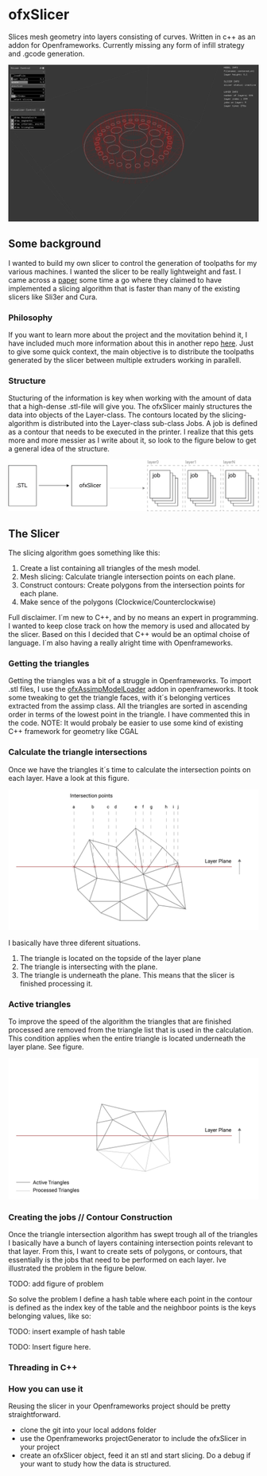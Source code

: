 # ofxSlicer

Slices mesh geometry into layers consisting of curves. Written in c++ as an addon for Openframeworks. Currently missing any form of infill strategy and .gcode generation. 

![current](docs/img/currentOverview.png)

## Some background

I wanted to build my own slicer to control the generation of toolpaths for my various machines. I wanted the slicer to be really lightweight and fast. I came across a [paper](http://www.dainf.ct.utfpr.edu.br/~rminetto/projects/slicing/) some time a go where they claimed to have implemented a slicing algorithm that is faster than many of the existing slicers like Sli3er and Cura. 

### Philosophy 

If you want to learn more about the project and the movitation behind it, I have included much more information about this in another repo [here](https://github.com/frikkfossdal/fluffy-octo-potato).  Just to give some quick context, the main objective is to distribute the toolpaths generated by the slicer between multiple extruders working in parallell. 

### Structure

Stucturing of the information is key when working with the amount of data that a high-dense .stl-file will give you. The ofxSlicer mainly structures the data into objects of the Layer-class. The contours located by the slicing-algorithm is distributed into the Layer-class  sub-class Jobs. A job is defined as a contour that needs to be executed in the printer. I realize that this gets more and more messier as I write about it, so look to the figure below to get a general idea of the structure. 

![structure](docs/img/philosophy.png)

## The Slicer

The slicing algorithm goes something like this:

1. Create a list containing all triangles of the mesh model.
2. Mesh slicing:  Calculate triangle intersection points on each plane.
3. Construct contours: Create polygons from the intersection points for each plane.
4. Make sence of the polygons (Clockwice/Counterclockwise)

Full disclaimer. I´m new to C++, and by no means an expert in programming. I wanted to keep close track on how the memory is used and allocated by the slicer. Based on this I decided that C++ would be an optimal choise of language.  I´m also having a really alright time with Openframeworks. 

### Getting the triangles 

Getting the triangles was a bit of a struggle in Openframeworks. To import .stl files, I use the [ofxAssimpModelLoader](http://openframeworks.cc/documentation/ofxAssimpModelLoader/ofxAssimpModelLoader/) addon in openframeworks.  It took some tweaking to get the triangle faces, with it´s belonging vertices extracted from the assimp class. All the triangles are sorted in ascending order in terms of the lowest point in the triangle. I have commented this in the code. NOTE: It would probaly be easier to use some kind of existing C++ framework for geometry like CGAL

### Calculate the triangle intersections 

Once we have the triangles it´s time to calculate the intersection points on each layer. Have a look at this figure. 

![triangleInter](docs/img/triangle_slicing-01.png)

I basically have three diferent situations. 
1. The triangle is located on the topside of the layer plane 
2. The triangle is intersecting with the plane. 
3. The triangle is underneath the plane. This means that the slicer is finished processing it. 


### Active triangles 

To improve the speed of the algorithm the triangles that are finished processed are removed from the triangle list that is used in the calculation. This condition applies when the entire triangle is located underneath the layer plane. See figure. 

![active triangles](docs/img/triangle_slicing-02.png)


### Creating the jobs // Contour Construction 

Once the triangle intersection algorithm has swept trough all of the triangles I basically have a bunch of layers containing intersection points relevant to that layer.  From this, I want to create sets of polygons, or contours, that essentially is the jobs that need to be performed on each layer. Ive illustrated the problem in the figure below. 

TODO: add figure of problem

So solve the problem I define a hash table where each point in the contour is defined as the index key of the table and the neighboor points is the keys belonging values, like so: 

TODO: insert example of hash table 

TODO: Insert figure here. 


### Threading in C++

### How you can use it
Reusing the slicer in your Openframeworks project should be pretty straightforward. 
* clone the git into your local addons folder
* use the Openframeworks projectGenerator to include the ofxSlicer in your project 
* create an ofxSlicer object, feed it an stl and start slicing. Do a debug if your want to study how the data is structured. 

##
